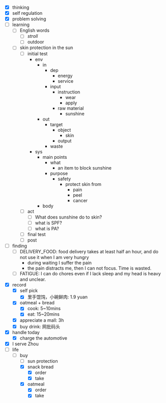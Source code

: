 - [x] thinking
- [x] self regulation
- [x] problem solving
- [ ] learning
    - [ ] English words
        - [ ] *stroll*
        - [ ] outdoor
    - [ ] skin protection in the sun
        - [ ] initial test
            - env
                - in
                    - dep
                        - energy
                        - service
                    - input
                        - instruction
                            - wear
                            - apply
                        - raw material
                            - sunshine
                - out
                    - target
                        - object
                            - skin
                        - output
                    - waste
            - sys
                - main points
                    - what
                        - an item to block sunshine
                    - purpose
                        - safety
                            - protect skin from
                                - pain
                                - peel
                                - cancer
                - body
        - [ ] act
            - [ ] What does sunshine do to skin?
            - [ ] what is SPF?
            - [ ] what is PA?
        - [ ] final test
        - [ ] post
- [ ] finding
    - [ ] DELIVERY_FOOD: food delivery takes at least half an hour, and do not use it when I am very hungry
        - during waiting I suffer the pain
        - the pain distracts me, then I can not focus. Time is wasted.
    - [ ] FATIGUE: I can do chores even if I lack sleep and my head is heavy and unclear.
- [x] record
    - [x] self pick
        - [x] 里手馄饨，小碗鲜肉: 1.9 yuan
    - [x] oatmeal + bread
        - [x] cook: 5~10mins
        - [x] eat: 15~20mins
    - [x] appreciate a mall: 3h
    - [x] buy drink: 网批码头
- [x] handle today
    - [x] charge the automotive
- [x] I serve Zhou
- [ ] life
    - [ ] buy
        - [ ] sun protection
        - [x] snack bread
            - [x] order
            - [x] take
        - [x] oatmeal 
            - [x] order
            - [x] take